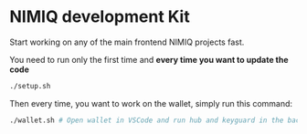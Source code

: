 # NIMIQ development Kit

Start working on any of the main frontend NIMIQ projects fast.

You need to run only the first time and **every time you want to update the code**
```bash
./setup.sh
```

Then every time, you want to work on the wallet, simply run this command:

```bash
./wallet.sh # Open wallet in VSCode and run hub and keyguard in the background
```